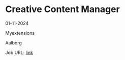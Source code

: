# Creative Content Manager
01-11-2024

Myextensions

Aalborg

Job URL: [link](https://www.jobindex.dk/jobannonce/h1512571/creative-content-manager)


